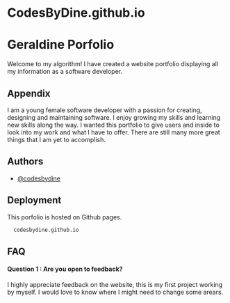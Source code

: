 # CodesByDine.github.io

# Geraldine Porfolio

Welcome to my algorithm! I have created a website portfolio displaying all my information as a software developer.



## Appendix

I am a young female software developer with a passion for creating, designing
and maintaining software. I enjoy growing my skills and learning new skills 
along the way. I wanted this portfolio to give users and inside to look into
my work and what I have to offer. There are still many more great things that I am
yet to accomplish. 


## Authors

- [@codesbydine](https://www.github.com/codesbydine)


## Deployment

This porfolio is hosted on Github pages.

```bash
  codesbydine.github.io
```


## FAQ

#### Question 1 : Are you open to feedback?

I highly appreciate feedback on the website, this is my first project working by myself. I would love to know where I might need to change some arears.

#### Question 2 : Where can we give you feedback?

Connect with me onto my linkedin page and inbox me.


## Features

- Social Media Links
- Contact Me Page
- Fullscreen mode
- Cross platform


## Feedback

If you have any feedback, please reach out to me on linkedin.

